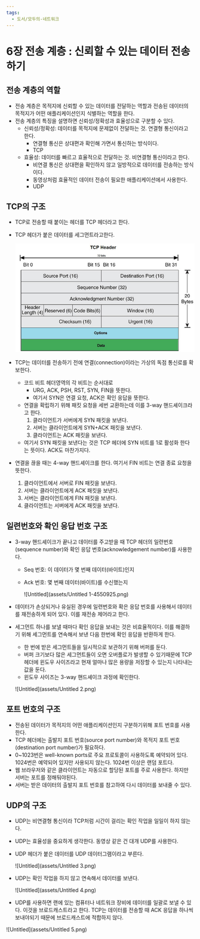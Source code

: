 ```yaml
---
tags:
  - 도서/모두의-네트워크
---
```


# 6장 전송 계층 : 신뢰할 수 있는 데이터 전송하기

## 전송 계층의 역할

- 전송 계층은 목적지에 신뢰할 수 있는 데이터를 전달하는 역할과 전송된 데이터의 목적지가 어떤 애플리케이션인지 식별하는 역할을 한다.
- 전송 계층의 특징을 설명하면 신뢰성/정확성과 효율성으로 구분할 수 있다.
    - 신뢰성/정확성: 데이터를 목적지에 문제없이 전달하는 것. 연결형 통신이라고 한다.
        - 연결형 통신은 상대편과 확인해 가면서 통신하는 방식이다.
        - TCP
    - 효율성: 데이터를 빠르고 효율적으로 전달하는 것. 비연결형 통신이라고 한다.
        - 비연결 통신은 상대편을 확인하지 않고 일방적으로 데이터를 전송하는 방식이다.
        - 동영상처럼 효율적인 데이터 전송이 필요한 애플리케이션에서 사용한다.
        - UDP

## TCP의 구조

- TCP로 전송할 때 붙이는 헤더를 TCP 헤더라고 한다.
- TCP 헤더가 붙은 데이터를 세그먼트라고한다.
  
    ![Untitled](assets/Untitled-4550921.png)
    
- TCP는 데이터를 전송하기 전에 연결(connection)이라는 가상의 독점 통신로를 확보한다.
    - 코드 비트 헤더영역의 각 비트는 순서대로
        - URG, ACK, PSH, RST, SYN, FIN을 뜻한다.
        - 여기서 SYN은 연결 요청, ACK은 확인 응답을 뜻한다.
    - 연결을 확립하기 위해 패킷 요청을 세번 교환하는데 이를 3-way 핸드셰이크라고 한다.
        1. 클라이언트가 서버에게 SYN 패킷을 보낸다.
        2. 서버는 클라이언트에게 SYN+ACK 패킷을 보낸다.
        3. 클라이언트는 ACK 패킷을 보낸다.
    - 여기서 SYN 패킷을 보낸다는 것은 TCP 헤더에 SYN 비트를 1로 활성화 한다는 뜻이다. ACK도 마찬가지다.
- 연결을 끊을 때는 4-way 핸드셰이크를 한다. 여기서 FIN 비트는 연결 종료 요청을 뜻한다.
    1. 클라이언트에서 서버로 FIN 패킷을 보낸다.
    2. 서버는 클라이언트에게 ACK 패킷을 보낸다.
    3. 서버는 클라이언트에게 FIN 패킷을 보낸다.
    4. 클라이언트는 서버에게 ACK 패킷을 보낸다.

## 일련번호와 확인 응답 번호 구조

- 3-way 핸드셰이크가 끝나고 데이터를 주고받을 때 TCP 헤더의 일련번호(sequence number)와 확인 응답 번호(acknowledgement number)를 사용한다.
    - Seq 번호: 이 데이터가 몇 번째 데이터(바이트)인지
    - Ack 번호: 몇 번째 데이터(바이트)를 수신했는지
      
        ![Untitled](assets/Untitled 1-4550925.png)
    
- 데이터가 손상되거나 유실된 경우에 일련번호와 확은 응답 번호를 사용해서 데이터를 재전송하게 되어 있다. 이를 재전송 제어라고 한다.
- 세그먼트 하나를 보낼 때마다 확인 응답을 보내는 것은 비효율적이다. 이를 해결하기 위해 세그먼트를 연속해서 보낸 다음 한번에 확인 응답을 반환하게 한다.
    - 한 번에 받은 세그먼트들을 일시적으로 보관하기 위해 버퍼를 둔다.
    - 버퍼 크기보다 많은 세그먼트들이 오면 오버플로가 발생할 수 있기때문에 TCP 헤더에 윈도우 사이즈라고 현재 얼마나 많은 용량을 저장할 수 있는지 나타내는 값을 둔다.
    - 윈도우 사이즈는 3-way 핸드셰이크 과정에 확인한다.
    
    ![Untitled](assets/Untitled 2.png)
    

## 포트 번호의 구조

- 전송된 데이터가 목적지의 어떤 애플리케이션인지 구분하기위해 포트 번호를 사용한다.
- TCP 헤더에는 출발지 포트 번호(source port number)와 목적지 포트 번호(destination port number)가 필요하다.
- 0~1023번은 well-known ports로 주요 프로토콜이 사용하도록 예약되어 있다. 1024번은 예약되어 있지만 사용되지 않는다. 1024번 이상은 랜덤 포트다.
- 웹 브라우저와 같은 클라이언트는 자동으로 할당된 포트를 주로 사용한다. 하지만 서버는 포트를 정해둬야된다.
- 서버는 받은 데이터의 출발지 포트 번호를 참고하여 다시 데이터를 보내줄 수 있다.

## UDP의 구조

- UDP는 비연결형 통신이라 TCP처럼 시간이 걸리는 확인 작업을 일일이 하지 않는다.
- UDP는 효율성을 중요하게 생각한다. 동영상 같은 건 대개 UDP를 사용한다.
- UDP 헤더가 붙은 데이터를 UDP 데이터그램이라고 부른다.
  
    ![Untitled](assets/Untitled 3.png)
    
- UDP는 확인 작업을 하지 않고 연속해서 데이터를 보낸다.
  
    ![Untitled](assets/Untitled 4.png)
    
- UDP를 사용하면 랜에 있는 컴퓨터나 네트워크 장비에 데이터를 일괄로 보낼 수 있다. 이것을 브로드캐스트라고 한다. TCP는 데이터를 전송할 때 ACK 응답을 하나씩 보내야되기 때문에 브로드캐스트에 적합하지 않다.

![Untitled](assets/Untitled 5.png)